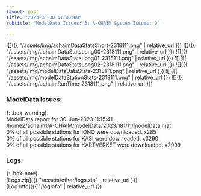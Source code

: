 ```yaml
---
layout: post
title: "2023-06-30 11:00:00"
subtitle: "ModelData Issues: 3; A-CHAIM System Issues: 0"

---
```


![]({{ "/assets/img/achaimDataStatsShort-2318111.png" | relative_url }})
![]({{ "/assets/img/achaimDataStatsLong00-2318111.png" | relative_url }})
![]({{ "/assets/img/achaimDataStatsLong01-2318111.png" | relative_url }})
![]({{ "/assets/img/achaimDataStatsLong02-2318111.png" | relative_url }})
![]({{ "/assets/img/modelDataDataStats-2318111.png" | relative_url }})
![]({{ "/assets/img/modelDataStationStats-2318111.png" | relative_url }})
![]({{ "/assets/img/achaimRunTime-2318111.png" | relative_url }})


### ModelData Issues:  
  
{: .box-warning}  
 ModelData report for 30-Jun-2023 11:15:41   
 /home2/achaim1/A-CHAIM/modelData/2023/181/11/modelData.mat   
 0% of all possible stations for IONO were downloaded. x285   
 0% of all possible stations for KASI were downloaded. x3290   
 0% of all possible stations for KARTVERKET were downloaded. x2999   
  


### Logs:  
  
{: .box-note}  
[Logs.zip]({{ "/assets/other/logs.zip" | relative_url }})  
[Log Info]({{ "/logInfo" | relative_url }})  
